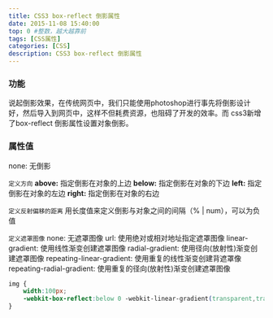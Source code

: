 ```yaml
---
title: CSS3 box-reflect 倒影属性
date: 2015-11-08 15:40:00
top: 0 #整数，越大越靠前
tags: [CSS属性]
categories: [CSS]
description: CSS3 box-reflect 倒影属性
---
```



### 功能
说起倒影效果，在传统网页中，我们只能使用photoshop进行事先将倒影设计好，然后导入到网页中，这样不但耗费资源，也阻碍了开发的效率。而
css3新增了box-reflect 倒影属性设置对象倒影。

<!-- more -->

### 属性值
none: 无倒影

`定义方向`
    **above:** 指定倒影在对象的上边
    **below:** 指定倒影在对象的下边
    **left:** 指定倒影在对象的左边
    **right:** 指定倒影在对象的右边

`定义反射偏移的距离`
    用长度值来定义倒影与对象之间的间隔（% | num），可以为负值

`定义遮罩图像`
none: 无遮罩图像
url: 使用绝对或相对地址指定遮罩图像
linear-gradient: 使用线性渐变创建遮罩图像
radial-gradient: 使用径向(放射性)渐变创建遮罩图像
repeating-linear-gradient: 使用重复的线性渐变创建背遮罩像
repeating-radial-gradient: 使用重复的径向(放射性)渐变创建遮罩图像


``` css 示例:
img {
	width:100px;
	-webkit-box-reflect:below 0 -webkit-linear-gradient(transparent,transparent 50%,rgba(255,255,255,.3));
}
```

